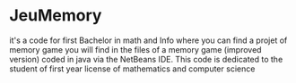 # JeuMemory
it's a code for first Bachelor in math and Info where you can find a projet of memory game 
you will find in the files of a memory game (improved version) coded in java via the NetBeans IDE. 
This code is dedicated to the student of first year license of mathematics and computer science
